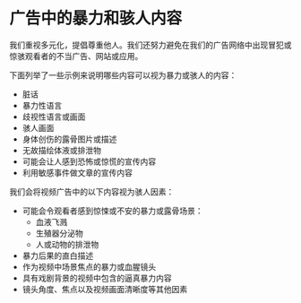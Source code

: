 # 广告中的暴力和骇人内容

我们重视多元化，提倡尊重他人。我们还努力避免在我们的广告网络中出现冒犯或惊骇观看者的不当广告、网站或应用。

下面列举了一些示例来说明哪些内容可以视为暴力或骇人的内容：

* 脏话
* 暴力性语言
* 歧视性语言或画面
* 骇人画面
* 身体创伤的露骨图片或描述
* 无故描绘体液或排泄物
* 可能会让人感到恐怖或惊慌的宣传内容
* 利用敏感事件做文章的宣传内容

我们会将视频广告中的以下内容视为骇人因素：

* 可能会令观看者感到惊悚或不安的暴力或露骨场景：
  * 血液飞溅
  * 生殖器分泌物
  * 人或动物的排泄物
* 暴力后果的直白描述
* 作为视频中场景焦点的暴力或血腥镜头
* 具有戏剧背景的视频中包含的逼真暴力内容
* 镜头角度、焦点以及视频画面清晰度等其他因素